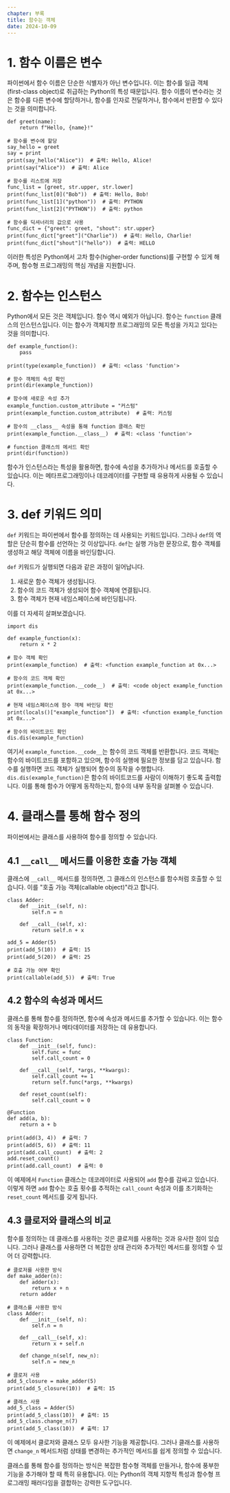 ```yaml
---
chapter: 부록
title: 함수는 객체
date: 2024-10-09
---
```


# 1. 함수 이름은 변수

파이썬에서 함수 이름은 단순한 식별자가 아닌 변수입니다. 이는 함수를 일급 객체(first-class object)로 취급하는 Python의 특성 때문입니다. 함수 이름이 변수라는 것은 함수를 다른 변수에 할당하거나, 함수를 인자로 전달하거나, 함수에서 반환할 수 있다는 것을 의미합니다.

```python-exec
def greet(name):
    return f"Hello, {name}!"

# 함수를 변수에 할당
say_hello = greet
say = print
print(say_hello("Alice"))  # 출력: Hello, Alice!
print(say("Alice"))  # 출력: Alice

# 함수를 리스트에 저장
func_list = [greet, str.upper, str.lower]
print(func_list[0]("Bob"))  # 출력: Hello, Bob!
print(func_list[1]("python"))  # 출력: PYTHON
print(func_list[2]("PYTHON"))  # 출력: python

# 함수를 딕셔너리의 값으로 사용
func_dict = {"greet": greet, "shout": str.upper}
print(func_dict["greet"]("Charlie"))  # 출력: Hello, Charlie!
print(func_dict["shout"]("hello"))  # 출력: HELLO
```

이러한 특성은 Python에서 고차 함수(higher-order functions)를 구현할 수 있게 해주며, 함수형 프로그래밍의 핵심 개념을 지원합니다.

# 2. 함수는 인스턴스

Python에서 모든 것은 객체입니다. 함수 역시 예외가 아닙니다. 함수는 `function` 클래스의 인스턴스입니다. 이는 함수가 객체지향 프로그래밍의 모든 특성을 가지고 있다는 것을 의미합니다.

```python-exec
def example_function():
    pass

print(type(example_function))  # 출력: <class 'function'>

# 함수 객체의 속성 확인
print(dir(example_function))

# 함수에 새로운 속성 추가
example_function.custom_attribute = "커스텀"
print(example_function.custom_attribute)  # 출력: 커스텀

# 함수의 __class__ 속성을 통해 function 클래스 확인
print(example_function.__class__)  # 출력: <class 'function'>

# function 클래스의 메서드 확인
print(dir(function))
```

함수가 인스턴스라는 특성을 활용하면, 함수에 속성을 추가하거나 메서드를 호출할 수 있습니다. 이는 메타프로그래밍이나 데코레이터를 구현할 때 유용하게 사용될 수 있습니다.

# 3. def 키워드 의미

`def` 키워드는 파이썬에서 함수를 정의하는 데 사용되는 키워드입니다. 그러나 `def`의 역할은 단순히 함수를 선언하는 것 이상입니다. `def`는 실행 가능한 문장으로, 함수 객체를 생성하고 해당 객체에 이름을 바인딩합니다.

`def` 키워드가 실행되면 다음과 같은 과정이 일어납니다.

1. 새로운 함수 객체가 생성됩니다.
2. 함수의 코드 객체가 생성되어 함수 객체에 연결됩니다.
3. 함수 객체가 현재 네임스페이스에 바인딩됩니다.

이를 더 자세히 살펴보겠습니다.

```python-exec
import dis

def example_function(x):
    return x * 2

# 함수 객체 확인
print(example_function)  # 출력: <function example_function at 0x...>

# 함수의 코드 객체 확인
print(example_function.__code__)  # 출력: <code object example_function at 0x...>

# 현재 네임스페이스에 함수 객체 바인딩 확인
print(locals()["example_function"])  # 출력: <function example_function at 0x...>

# 함수의 바이트코드 확인
dis.dis(example_function)
```

여기서 `example_function.__code__`는 함수의 코드 객체를 반환합니다. 코드 객체는 함수의 바이트코드를 포함하고 있으며, 함수의 실행에 필요한 정보를 담고 있습니다. 함수를 실행하면 코드 객체가 실행되어 함수의 동작을 수행합니다. `dis.dis(example_function)`은 함수의 바이트코드를 사람이 이해하기 좋도록 출력합니다. 이를 통해 함수가 어떻게 동작하는지, 함수의 내부 동작을 살펴볼 수 있습니다.

# 4. 클래스를 통해 함수 정의

파이썬에서는 클래스를 사용하여 함수를 정의할 수 있습니다.

## 4.1 `__call__` 메서드를 이용한 호출 가능 객체

클래스에 `__call__` 메서드를 정의하면, 그 클래스의 인스턴스를 함수처럼 호출할 수 있습니다. 이를 "호출 가능 객체(callable object)"라고 합니다.

```python-exec
class Adder:
    def __init__(self, n):
        self.n = n

    def __call__(self, x):
        return self.n + x

add_5 = Adder(5)
print(add_5(10))  # 출력: 15
print(add_5(20))  # 출력: 25

# 호출 가능 여부 확인
print(callable(add_5))  # 출력: True
```

## 4.2 함수의 속성과 메서드

클래스를 통해 함수를 정의하면, 함수에 속성과 메서드를 추가할 수 있습니다. 이는 함수의 동작을 확장하거나 메타데이터를 저장하는 데 유용합니다.

```python-exec
class Function:
    def __init__(self, func):
        self.func = func
        self.call_count = 0

    def __call__(self, *args, **kwargs):
        self.call_count += 1
        return self.func(*args, **kwargs)

    def reset_count(self):
        self.call_count = 0

@Function
def add(a, b):
    return a + b

print(add(3, 4))  # 출력: 7
print(add(5, 6))  # 출력: 11
print(add.call_count)  # 출력: 2
add.reset_count()
print(add.call_count)  # 출력: 0

```

이 예제에서 `Function` 클래스는 데코레이터로 사용되어 `add` 함수를 감싸고 있습니다. 이렇게 하면 `add` 함수는 호출 횟수를 추적하는 `call_count` 속성과 이를 초기화하는 `reset_count` 메서드를 갖게 됩니다.

## 4.3 클로저와 클래스의 비교

함수를 정의하는 데 클래스를 사용하는 것은 클로저를 사용하는 것과 유사한 점이 있습니다. 그러나 클래스를 사용하면 더 복잡한 상태 관리와 추가적인 메서드를 정의할 수 있어 더 강력합니다.

```python-exec
# 클로저를 사용한 방식
def make_adder(n):
    def adder(x):
        return x + n
    return adder

# 클래스를 사용한 방식
class Adder:
    def __init__(self, n):
        self.n = n

    def __call__(self, x):
        return x + self.n

    def change_n(self, new_n):
        self.n = new_n

# 클로저 사용
add_5_closure = make_adder(5)
print(add_5_closure(10))  # 출력: 15

# 클래스 사용
add_5_class = Adder(5)
print(add_5_class(10))  # 출력: 15
add_5_class.change_n(7)
print(add_5_class(10))  # 출력: 17
```

이 예제에서 클로저와 클래스 모두 유사한 기능을 제공합니다. 그러나 클래스를 사용하면 `change_n` 메서드처럼 상태를 변경하는 추가적인 메서드를 쉽게 정의할 수 있습니다.

클래스를 통해 함수를 정의하는 방식은 복잡한 함수형 객체를 만들거나, 함수에 풍부한 기능을 추가해야 할 때 특히 유용합니다. 이는 Python의 객체 지향적 특성과 함수형 프로그래밍 패러다임을 결합하는 강력한 도구입니다.
